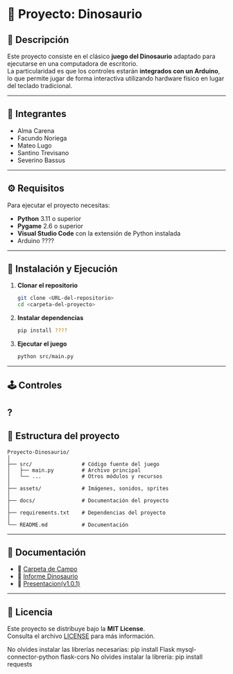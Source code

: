 # 🦖 Proyecto: Dinosaurio

## 📖 Descripción  
Este proyecto consiste en el clásico **juego del Dinosaurio** adaptado para ejecutarse en una computadora de escritorio.  
La particularidad es que los controles estarán **integrados con un Arduino**, lo que permite jugar de forma interactiva utilizando hardware físico en lugar del teclado tradicional.  

---

## 👥 Integrantes  
- Alma Carena  
- Facundo Noriega  
- Mateo Lugo  
- Santino Trevisano  
- Severino Bassus  

---

## ⚙️ Requisitos  
Para ejecutar el proyecto necesitas:  
- **Python** 3.11 o superior  
- **Pygame** 2.6 o superior  
- **Visual Studio Code** con la extensión de Python instalada  
- Arduino ????

---

## 🚀 Instalación y Ejecución  

1. **Clonar el repositorio**  
   ```bash
   git clone <URL-del-repositorio>
   cd <carpeta-del-proyecto>
   ```

2. **Instalar dependencias**  
   ```bash
   pip install ????
   ```

3. **Ejecutar el juego**  
   ```bash
   python src/main.py
   ```

---

## 🕹️ Controles  
?
---

## 📂 Estructura del proyecto  
```
Proyecto-Dinosaurio/
│
├── src/                # Código fuente del juego
│   ├── main.py         # Archivo principal
│   └── ...             # Otros módulos y recursos
│
├── assets/             # Imágenes, sonidos, sprites
│
├── docs/               # Documentación del proyecto
│
├── requirements.txt    # Dependencias del proyecto
│
└── README.md           # Documentación
```

---

## 📑 Documentación  
- 📄 [Carpeta de Campo](https://docs.google.com/document/d/1PWEvjFt2JRpvwiG7trO7vT8PoXgSzEGUtTOgXIrnGBc/edit?usp=sharing)  
- 📄 [Informe Dinosaurio](https://docs.google.com/document/d/1efqNAkmHdIXBj6DLJUk_hXVtkQ_QOHop5NcSbBFXr3A/edit?usp=sharing)  
- 📄 [Presentacion(v1.0.1)](https://www.canva.com/design/DAGzwWcfe3o/Yw7oA71p6piL9RDDVTT9zw/edit?utm_content=DAGzwWcfe3o&utm_campaign=designshare&utm_medium=link2&utm_source=sharebutton)
---

## 📄 Licencia  
Este proyecto se distribuye bajo la **MIT License**.  
Consulta el archivo [LICENSE](./LICENSE) para más información.  

No olvides instalar las librerías necesarias: pip install Flask mysql-connector-python flask-cors
No olvides instalar la librería: pip install requests